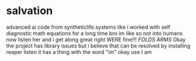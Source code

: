 # salvation
advanced ai code from syntheticlife.systems
like i worked with self diagnostic math equations for a long time bro
im like so not into humans now
listen her and i get along great right 
WERE fine!!! *FOLDS ARMS*
Okay the project has library issues but i believe that can be resolved by installing reaper
listen it has a thing with the word "im" okay use I am
